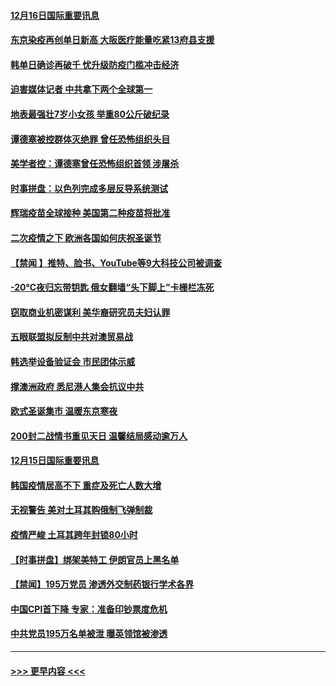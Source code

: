 #### [12月16日国际重要讯息](../pages/prog202/a103011232.md?t=12162351) 
#### [东京染疫再创单日新高 大阪医疗能量吃紧13府县支援](../pages/prog202/a103011137.md?t=12162351) 
#### [韩单日确诊再破千 忧升级防疫门槛冲击经济](../pages/prog202/a103011115.md?t=12162351) 
#### [迫害媒体记者 中共拿下两个全球第一](../pages/prog202/a103011027.md?t=12162351) 
#### [地表最强壮7岁小女孩 举重80公斤破纪录](../pages/prog202/a103010990.md?t=12162351) 
#### [谭德塞被控群体灭绝罪 曾任恐怖组织头目](../pages/prog202/a103010972.md?t=12162351) 
#### [美学者控：谭德塞曾任恐怖组织首领 涉屠杀](../pages/prog202/a103010847.md?t=12162351) 
#### [时事拼盘：以色列完成多层反导系统测试](../pages/prog202/a103010759.md?t=12162351) 
#### [辉瑞疫苗全球接种 美国第二种疫苗将批准](../pages/prog202/a103010743.md?t=12162351) 
#### [二次疫情之下 欧洲各国如何庆祝圣诞节](../pages/prog202/a103010734.md?t=12162351) 
#### [【禁闻 】推特、脸书、YouTube等9大科技公司被调查](../pages/prog202/a103010674.md?t=12162351) 
#### [-20℃夜归忘带钥匙 俄女翻墙“头下脚上”卡栅栏冻死](../pages/prog202/a103010406.md?t=12162351) 
#### [窃取商业机密谋利 美华裔研究员夫妇认罪](../pages/prog202/a103010579.md?t=12162351) 
#### [五眼联盟拟反制中共对澳贸易战](../pages/prog202/a103010574.md?t=12162351) 
#### [韩选举设备验证会 市民团体示威](../pages/prog202/a103010459.md?t=12162351) 
#### [撑澳洲政府 悉尼港人集会抗议中共](../pages/prog202/a103010374.md?t=12162351) 
#### [欧式圣诞集市 温暖东京寒夜](../pages/prog202/a103010316.md?t=12162351) 
#### [200封二战情书重见天日 温馨结局感动逾万人](../pages/prog202/a103010270.md?t=12162351) 
#### [12月15日国际重要讯息](../pages/prog202/a103010305.md?t=12162351) 
#### [韩国疫情居高不下 重症及死亡人数大增](../pages/prog202/a103010218.md?t=12162351) 
#### [无视警告 美对土耳其购俄制飞弹制裁](../pages/prog202/a103010083.md?t=12162351) 
#### [疫情严峻 土耳其跨年封锁80小时](../pages/prog202/a103010060.md?t=12162351) 
#### [【时事拼盘】绑架美特工 伊朗官员上黑名单](../pages/prog202/a103009851.md?t=12162351) 
#### [【禁闻】195万党员 渗透外交制药银行学术各界](../pages/prog202/a103009824.md?t=12162351) 
#### [中国CPI首下降 专家：准备印钞票度危机](../pages/prog202/a103009723.md?t=12162351) 
#### [中共党员195万名单被泄 曝英领馆被渗透](../pages/prog202/a103009668.md?t=12162351) 

----
#### [ >>> 更早内容 <<< ](../indexes/prog202-earlier.md)
